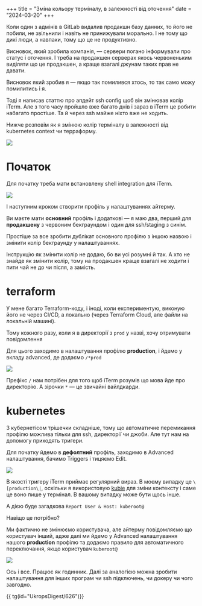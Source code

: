 +++
title = "Зміна кольору терміналу, в залежності від оточення"
date = "2024-03-20"
+++

Коли один з адмінів в GitLab видалив продакшн базу данних, то його не побили, не звільнили і навіть не принижували морально. І не тому що дикі люди, а навпаки, тому що це не продуктивно.

Висновок, який зробила компанія, — сервери погано інформували про статус і оточення. І треба на продакшен серверах якось червоненьким виділяти що це продакшен, а краще взагалі джунам таких прав не давати. 

Висновок який зробив я — якщо так помилився хтось, то так само можу помилитись і я. 

Тоді я написав статтю про апдейт ssh config щоб він змінював колір iTerm. Але з того часу пройшло вже багато днів і зараз в iTerm це робити набагато простіше. Та й через ssh майже ніхто вже не ходить. 

Нижче розповім як я змінюю колір терміналу в залежності від kubernetes context чи терраформу. 

![](/images/iterm/color_change.gif)


# Початок

Для початку треба мати встановлену shell integration для iTerm. 

![](/images/iterm/shell_int.png)

І наступним кроком створити профіль у налаштуваннях айтерму. 

Ви маєте мати **основний** профіль і додаткові — я маю два, перший для **продакшену** з червоним бекграундом і один для ssh/staging з синім. 

Простіше за все зробити дублікат основного профілю з іншою назвою і змінити колір бекграунду у налаштуваннях. 

Інструкцію як змінити колір не додаю, бо ви усі розумні й так. А хто не знайде як змінити колір, тому на продакшен краще взагалі не ходити і пити чай не до чи після, а замість. 


# terraform

У мене багато Terraform-коду, і іноді, коли експериментую, виконую його не через CI/CD, а локально (через Terraform Cloud, але файли на локальній машині). 

Тому кожного разу, коли я в директорії з `prod` у назві, хочу отримувати повідомлення 

Для цього заходимо в налаштування профілю **production**, і йдемо у вкладу advanced, де додаємо `/*prod`

![](/images/iterm/tfm_dir.png)

Префікс `/` нам потрібен для того щоб iTerm розумів що мова йде про директорію. А зірочки `*` — це звичайні вайлдкарди. 

# kubernetes

З кубернетісом трішечки складніше, тому що автоматичне перемикання профілю можлива тільки для ssh, директорії чи джоби. Але тут нам на допомогу приходять тригери. 

Для початку йдемо в **дефолтний** профіль, заходимо в Advanced налаштування, бачимо Triggers і тицяємо Edit. 

![](/images/iterm/trigger.png)


В якості тригеру iTerm приймає регулярний вираз. В моєму випадку це `\[production\|`, оскільки я використовую [kubie](https://github.com/sbstp/kubie) для зміни контексту і саме це воно пише у термінал. В вашому випадку може бути щось інше. 

А дією буде загадкова `Report User & Host: kuberoot@`

Навіщо це потрібно? 

Ми фактично не змінюємо користувача, але айтерму повідомляємо що користувач інший, адже далі ми йдемо у Advanced налаштування нашого **production** профілю та додаємо правило для автоматичного переключання, якщо користувач `kuberoot@`

![](/images/iterm/rootroot.png)

Ось і все. Працює як годинник. Далі за аналогією можна зробити налаштування для інших програм чи ssh підключень, чи докеру чи чого завгодно. 

{{ tg(id="UkropsDigest/626")}}


